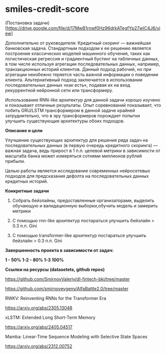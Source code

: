 # smiles-credit-score
(Постановка задачи)[https://drive.google.com/file/d/17MwB1rnwf0Hz96drkATegfYp27wlC4J6/view]

Дополнительно от руководителя:
Кредитный скоринг — важнейшая банковская задача. Стандартным подходом к ее решению является построение классических моделей машинного обучения, таких как логистическая регрессия и градиентный бустинг на табличных данных, в том числе используя агрегации последовательных данных, например, транзакционных историй клиентов. Данный подход рабочий, но при агрегации неизбежно теряется часть важной информации о поведении клиента. Альтернативный подход заключается в использовании последовательных данных «как есть», подавая их на вход рекуррентной нейронной сети или трансформеру.

Использование RNN-like архитектур для данной задачи хорошо изучено и показывает отличные результаты. Опыт соревнований показывает, что побить GRU/LSTM трансформером в данной задаче крайней затруднительно, что в эру трансформеров порождает попытки улучшить существующие архитектуры обоих подходов.

**Описание и цели**

Улучшение существующих архитектур для решения ряда задач на последовательных данных (в первую очередь кредитного скоринга) — важная задача, ведь прирост  в 1 п.п. целевой метрики в зависимости от масштаба банка может измеряться сотнями миллионов рублей прибыли.

Целью работы является исследование современных нейросетевых подходов для предсказания дефолта на последовательных данных кредитных историй.

**Конкретные задачи**

1. Собрать бейзлайны, предоставленные организаторами, выделить обучающую и валидационную выборки,обучить модель и замерить метрики

2. С помощью rnn-like архитектур постараться улучшить бейзлайн > 0.3 п.п. Gini

3. С помощью transformer-like архитектур постараться улучшить бейзлайн > 0.3 п.п. Gini

**Завершенность проекта в зависимости от задач:**

**1 - 50% 1-2 - 80% 1-3 100%**

**Ссылки на ресурсы (datasetets, github repos)**

https://github.com/SmirnovValeriy/dl-fintech-bki/tree/master

https://github.com/smirnovevgeny/AlfaBattle2.0/tree/master

RWKV: Reinventing RNNs for the Transformer Era

https://arxiv.org/abs/2305.13048

xLSTM: Extended Long Short-Term Memory

https://arxiv.org/abs/2405.04517

Mamba: Linear-Time Sequence Modeling with Selective State Spaces

https://arxiv.org/abs/2312.00752

